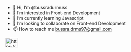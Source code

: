 

- 👋 Hi, I’m @bussradurmuss
- 👀 I’m interested in Front-end Devolopment
- 🌱 I’m currently learning Javascript
- 💞️ I’m looking to collaborate on Front-end Devolopment
- 📫 How to reach me bussra.drms97@gmail.com

<a href="https://www.linkedin.com/in/yunus-inoluk/" target="blank"><img align="center" src="https://raw.githubusercontent.com/rahuldkjain/github-profile-readme-generator/master/src/images/icons/Social/linked-in-alt.svg" alt="https://www.linkedin.com/in/b%C3%BC%C5%9Fra-durmu%C5%9F/" height="30" width="40" /></a>
